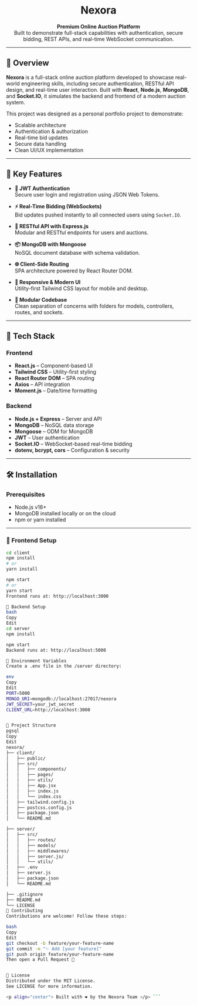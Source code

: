 
<h1 align="center">Nexora</h1>
<p align="center">
  <strong>Premium Online Auction Platform</strong><br>
  Built to demonstrate full-stack capabilities with authentication, secure bidding, REST APIs, and real-time WebSocket communication.
</p>


---

## 🧾 Overview

**Nexora** is a full-stack online auction platform developed to showcase real-world engineering skills, including secure authentication, RESTful API design, and real-time user interaction. Built with **React**, **Node.js**, **MongoDB**, and **Socket.IO**, it simulates the backend and frontend of a modern auction system.

This project was designed as a personal portfolio project to demonstrate:
- Scalable architecture
- Authentication & authorization
- Real-time bid updates
- Secure data handling
- Clean UI/UX implementation

---

## 🚀 Key Features

- **🔐 JWT Authentication**  
  Secure user login and registration using JSON Web Tokens.

- **⚡ Real-Time Bidding (WebSockets)**  
  Bid updates pushed instantly to all connected users using `Socket.IO`.

- **🧩 RESTful API with Express.js**  
  Modular and RESTful endpoints for users and auctions.

- **📦 MongoDB with Mongoose**  
  NoSQL document database with schema validation.

- **🌐 Client-Side Routing**  
  SPA architecture powered by React Router DOM.

- **📱 Responsive & Modern UI**  
  Utility-first Tailwind CSS layout for mobile and desktop.

- **🧠 Modular Codebase**  
  Clean separation of concerns with folders for models, controllers, routes, and sockets.

---

## 🧰 Tech Stack

### Frontend
- **React.js** – Component-based UI
- **Tailwind CSS** – Utility-first styling
- **React Router DOM** – SPA routing
- **Axios** – API integration
- **Moment.js** – Date/time formatting

### Backend
- **Node.js + Express** – Server and API
- **MongoDB** – NoSQL data storage
- **Mongoose** – ODM for MongoDB
- **JWT** – User authentication
- **Socket.IO** – WebSocket-based real-time bidding
- **dotenv, bcrypt, cors** – Configuration & security

---

## 🛠️ Installation

### Prerequisites
- Node.js v16+
- MongoDB installed locally or on the cloud
- npm or yarn installed

---

### 🔧 Frontend Setup

```bash
cd client
npm install
# or
yarn install

npm start
# or
yarn start
Frontend runs at: http://localhost:3000

🔧 Backend Setup
bash
Copy
Edit
cd server
npm install

npm start
Backend runs at: http://localhost:5000

🔐 Environment Variables
Create a .env file in the /server directory:

env
Copy
Edit
PORT=5000
MONGO_URI=mongodb://localhost:27017/nexora
JWT_SECRET=your_jwt_secret
CLIENT_URL=http://localhost:3000


📁 Project Structure
pgsql
Copy
Edit
nexora/
├── client/                             
│   ├── public/
│   ├── src/
│   │   ├── components/                 
│   │   ├── pages/                      
│   │   ├── utils/                      
│   │   ├── App.jsx
│   │   ├── index.js
│   │   └── index.css
│   ├── tailwind.config.js
│   ├── postcss.config.js
│   ├── package.json
│   └── README.md

├── server/                            
│   ├── src/
│   │   ├── routes/                     
│   │   ├── models/               
│   │   ├── middlewares/               
│   │   ├── server.js/                                      
│   │   └── utils/                     
│   ├── .env                            
│   ├── server.js                       
│   ├── package.json
│   └── README.md

├── .gitignore
├── README.md
└── LICENSE
🙌 Contributing
Contributions are welcome! Follow these steps:

bash
Copy
Edit
git checkout -b feature/your-feature-name
git commit -m "✨ Add [your feature]"
git push origin feature/your-feature-name
Then open a Pull Request 🚀


📄 License
Distributed under the MIT License.
See LICENSE for more information.

<p align="center"> Built with ❤️ by the Nexora Team </p> ```